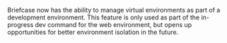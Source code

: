 Briefcase now has the ability to manage virtual environments as part of a development environment. This feature is only used as part of the in-progress dev command for the web environment, but opens up opportunities for better environment isolation in the future.
